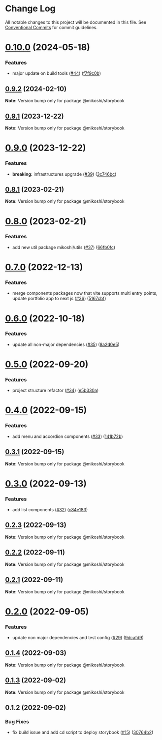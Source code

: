 # Change Log

All notable changes to this project will be documented in this file.
See [Conventional Commits](https://conventionalcommits.org) for commit guidelines.

# [0.10.0](https://github.com/anthony-y-zhu14/MikoshiUI/compare/@mikoshi/storybook@0.9.2...@mikoshi/storybook@0.10.0) (2024-05-18)


### Features

* major update on build tools ([#44](https://github.com/anthony-y-zhu14/MikoshiUI/issues/44)) ([f7f9c0b](https://github.com/anthony-y-zhu14/MikoshiUI/commit/f7f9c0b054a6e80c44dafe6b819c868c4007902e))





## [0.9.2](https://github.com/anthony-y-zhu14/MikoshiUI/compare/@mikoshi/storybook@0.9.1...@mikoshi/storybook@0.9.2) (2024-02-10)

**Note:** Version bump only for package @mikoshi/storybook





## [0.9.1](https://github.com/anthony-y-zhu14/MikoshiUI/compare/@mikoshi/storybook@0.9.0...@mikoshi/storybook@0.9.1) (2023-12-22)

**Note:** Version bump only for package @mikoshi/storybook





# [0.9.0](https://github.com/anthony-y-zhu14/MikoshiUI/compare/@mikoshi/storybook@0.8.1...@mikoshi/storybook@0.9.0) (2023-12-22)


### Features

* **breaking:** infrastructures upgrade ([#39](https://github.com/anthony-y-zhu14/MikoshiUI/issues/39)) ([3c746bc](https://github.com/anthony-y-zhu14/MikoshiUI/commit/3c746bca0de9882c8e3a0f9b2fc5be250038513d))





## [0.8.1](https://github.com/anthony-y-zhu14/MikoshiUI/compare/@mikoshi/storybook@0.8.0...@mikoshi/storybook@0.8.1) (2023-02-21)

**Note:** Version bump only for package @mikoshi/storybook





# [0.8.0](https://github.com/anthony-y-zhu14/MikoshiUI/compare/@mikoshi/storybook@0.7.0...@mikoshi/storybook@0.8.0) (2023-02-21)


### Features

* add new util package mikoshi/utils ([#37](https://github.com/anthony-y-zhu14/MikoshiUI/issues/37)) ([66fb0fc](https://github.com/anthony-y-zhu14/MikoshiUI/commit/66fb0fc0bba6626ca0699a3aab5f0c5db6e5cf40))





# [0.7.0](https://github.com/anthony-y-zhu14/MikoshiUI/compare/@mikoshi/storybook@0.6.0...@mikoshi/storybook@0.7.0) (2022-12-13)


### Features

* merge components packages now that vite supports multi entry points, update portfolio app to next js ([#36](https://github.com/anthony-y-zhu14/MikoshiUI/issues/36)) ([5167cbf](https://github.com/anthony-y-zhu14/MikoshiUI/commit/5167cbf496762d6869d27f99d41f4a54133bb0e8))





# [0.6.0](https://github.com/anthony-y-zhu14/MikoshiUI/compare/@mikoshi/storybook@0.5.0...@mikoshi/storybook@0.6.0) (2022-10-18)


### Features

* update all non-major dependencies ([#35](https://github.com/anthony-y-zhu14/MikoshiUI/issues/35)) ([8a2d0e5](https://github.com/anthony-y-zhu14/MikoshiUI/commit/8a2d0e50805a7fa79b78b89807ea2a5568cb1ff0))





# [0.5.0](https://github.com/anthony-y-zhu14/MikoshiUI/compare/@mikoshi/storybook@0.4.0...@mikoshi/storybook@0.5.0) (2022-09-20)


### Features

* project structure refactor ([#34](https://github.com/anthony-y-zhu14/MikoshiUI/issues/34)) ([e5b330a](https://github.com/anthony-y-zhu14/MikoshiUI/commit/e5b330aa42c3c0ea13b0c5d953ddce951da1fba2))





# [0.4.0](https://github.com/anthony-y-zhu14/MikoshiUI/compare/@mikoshi/storybook@0.3.1...@mikoshi/storybook@0.4.0) (2022-09-15)


### Features

* add menu and accordion components ([#33](https://github.com/anthony-y-zhu14/MikoshiUI/issues/33)) ([141b72b](https://github.com/anthony-y-zhu14/MikoshiUI/commit/141b72b00f74050966cf7dfe0a003ec9c620a835))





## [0.3.1](https://github.com/anthony-y-zhu14/MikoshiUI/compare/@mikoshi/storybook@0.3.0...@mikoshi/storybook@0.3.1) (2022-09-15)

**Note:** Version bump only for package @mikoshi/storybook





# [0.3.0](https://github.com/anthony-y-zhu14/MikoshiUI/compare/@mikoshi/storybook@0.2.3...@mikoshi/storybook@0.3.0) (2022-09-13)


### Features

* add list components ([#32](https://github.com/anthony-y-zhu14/MikoshiUI/issues/32)) ([c84e183](https://github.com/anthony-y-zhu14/MikoshiUI/commit/c84e183d553f7436fa6ca67fe4106264f148c23b))





## [0.2.3](https://github.com/anthony-y-zhu14/MikoshiUI/compare/@mikoshi/storybook@0.2.2...@mikoshi/storybook@0.2.3) (2022-09-13)

**Note:** Version bump only for package @mikoshi/storybook





## [0.2.2](https://github.com/anthony-y-zhu14/MikoshiUI/compare/@mikoshi/storybook@0.2.1...@mikoshi/storybook@0.2.2) (2022-09-11)

**Note:** Version bump only for package @mikoshi/storybook





## [0.2.1](https://github.com/anthony-y-zhu14/MikoshiUI/compare/@mikoshi/storybook@0.2.0...@mikoshi/storybook@0.2.1) (2022-09-11)

**Note:** Version bump only for package @mikoshi/storybook





# [0.2.0](https://github.com/anthony-y-zhu14/MikoshiUI/compare/@mikoshi/storybook@0.1.4...@mikoshi/storybook@0.2.0) (2022-09-05)


### Features

* update non major dependencies and test config ([#29](https://github.com/anthony-y-zhu14/MikoshiUI/issues/29)) ([9dcafd9](https://github.com/anthony-y-zhu14/MikoshiUI/commit/9dcafd9773342116a1ca194989af60fa86b957ff))





## [0.1.4](https://github.com/anthony-y-zhu14/MikoshiUI/compare/@mikoshi/storybook@0.1.3...@mikoshi/storybook@0.1.4) (2022-09-03)

**Note:** Version bump only for package @mikoshi/storybook





## [0.1.3](https://github.com/anthony-y-zhu14/MikoshiUI/compare/@mikoshi/storybook@0.1.2...@mikoshi/storybook@0.1.3) (2022-09-02)

**Note:** Version bump only for package @mikoshi/storybook





## 0.1.2 (2022-09-02)


### Bug Fixes

* fix build issue and add cd script to deploy storybook ([#15](https://github.com/anthony-y-zhu14/MikoshiUI/issues/15)) ([30764b2](https://github.com/anthony-y-zhu14/MikoshiUI/commit/30764b220d5e87d6738181535776c628665f7eb0))
